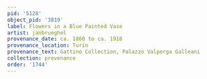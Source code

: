 ```yaml
---
pid: '5128'
object_pid: '3819'
label: Flowers in a Blue Painted Vase
artist: janbrueghel
provenance_date: ca. 1860 to ca. 1918
provenance_location: Turin
provenance_text: Gattino Collection, Palazzo Valperga Galleani
collection: provenance
order: '1744'
---
```

